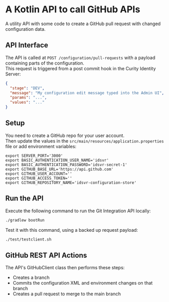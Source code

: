 # A Kotlin API to call GitHub APIs

A utility API with some code to create a GitHub pull request with changed configuration data.

## API Interface

The API is called at `POST /configuration/pull-requests` with a payload containing parts of the configuration.\
This request is triggered from a post commit hook in the Curity Identity Server:

```json
{
  "stage": "DEV",
  "message": "My configuration edit message typed into the Admin UI",
  "params": "...",
  "values": "..."
}
```

## Setup

You need to create a GitHub repo for your user account.\
Then update the values in the `src/main/resources/application.properties` file or add environment variables:

```text
export SERVER_PORT='3000'
export BASIC_AUTHENTICATION_USER_NAME='idsvr'
export BASIC_AUTHENTICATION_PASSWORD='idsvr-secret-1'
export GITHUB_BASE_URL='https://api.github.com'
export GITHUB_USER_ACCOUNT=''
export GITHUB_ACCESS_TOKEN=''
export GITHUB_REPOSITORY_NAME='idsvr-configuration-store'
```

## Run the API

Execute the following command to run the Git Integration API locally:

```bash
./gradlew bootRun
```

Test it with this command, using a backed up request payload:

```bash
./test/testclient.sh
```

## GitHub REST API Actions

The API's GitHubClient class then performs these steps:

- Creates a branch
- Commits the configuration XML and environment changes on that branch
- Creates a pull request to merge to the main branch
